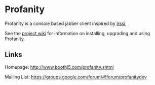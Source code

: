 Profanity
=========

Profanity is a console based jabber client inspired by [Irssi](http://www.irssi.org/),

See the [project wiki](https://github.com/boothj5/profanity/wiki) for information on installing, upgrading and using Profanity.

Links
-----

Homepage: http://www.boothj5.com/profanity.shtml

Mailing List: https://groups.google.com/forum/#!forum/profanitydev